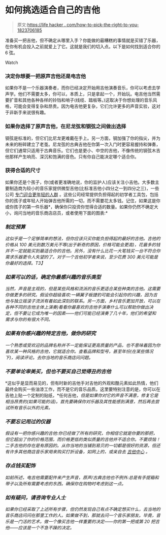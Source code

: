 # 如何挑选适合自己的吉他

> 原文:[https://life hacker . com/how-to-pick-the-right-to-you-1823706185](https://lifehacker.com/how-to-pick-the-right-guitar-for-you-1823706185)

准备买一把吉他，但不确定从哪里入手？你能做的最糟糕的事情就是买错了乐器，在你有机会投入之前就爱上了它。这就是我们的切入点。以下是如何找到适合你的 6 弦。

Watch

### 决定你想要一把原声吉他还是电吉他

如果你不是一个乐器演奏者，而你已经决定开始用吉他演奏音乐，你可以考虑去学声学。他们不需要太多，你可以，本质上，只是拿起一个，开始玩。电吉他当然需要扩音和其他各种各样的铃铛和哨子(线缆、踏板等。)这取决于你想处理的音乐风格，可能会变得复杂和昂贵。因为电吉他更复杂，它们允许更多的声音实验，这对于非新手来说很有趣。

### 如果你选择了原声吉他，在尼龙弦和钢弦之间做出选择

钢弦是标准的，但它们比尼龙更难戴在手上。另一方面，钢加强了你的指尖，并为未来的粉碎建立了老茧。尼龙弦的古典吉他在你第一次入门时更容易握持和弹奏，但它们通常只适用于古典音乐。它们也是更小、中空的吉他，不像传统的钢弦木吉他那样产生响亮、深沉和饱满的音色。只有你自己能决定哪个适合你。

### 获得合适的尺寸

如果你还是个孩子，你(或者更准确地说，你的监护人)应该关注小吉他。大多数主要制造商为较小的音乐家提供微型吉他(比标准吉他小四分之一到四分之三)，一些公司 [专门迎合更年轻的人群](https://www.daisyrock.com/) 。这些公司经常提供负担得起的初学者工具包，包括你的孩子或年轻人开始弹吉他所需的一切，而不需要花太多钱。记住，如果这是你或你孩子的第一件乐器*，确保你只投资你觉得合适的数量。如果你仍然不确定大小，询问当地的音乐商店店员，或者使用下面的图表:*

### *制定预算*

*这似乎是一个足够简单的想法，但你应该只买你能负担得起的最好的吉他。吉他的价格从 100 美元到数万美元不等(出于新奇的原因，价格可能会更高)，花最多的钱并不一定就能买到最适合你的吉他。另外，没有什么比花一大笔钱买一台不符合你需求乐器更令人失望的了。对于一个吉他初学者来说，至少花费 300 美元可能是你最好的选择。T3】*

### *如果可以的话，确定你最感兴趣的音乐类型*

*当然，声音是主观的，但是某些风格和流派的音乐更适合某些种类的吉他。这需要你做更多的研究。假设你超级喜欢:一辆翼子板捷豹可能会引起你的兴趣，因为吉他与独立摇滚子流派有着如此深刻的联系。另一方面，乡村音乐更加开放，可以在各种不同的吉他主体上演奏)看看你最喜欢的吉他手演奏什么可以帮助你做出决定，但不要让它成为唯一的因素——他们可能已经演奏了几十年，他们的希望和需求与你的有很大不同。*

### *如果有你感兴趣的特定吉他，做你的研究*

*一个熟悉或受欢迎的品牌名称并不一定能保证更高质量的产品，也不意味着因为你喜欢某一种风格的吉他，它就适合你。查看品牌和型号，甚至年份(在某些情况下)，阅读评论。去你当地的音乐商店问问题。*

### *不要单论审美买，但也不要买自己觉得丑的吉他*

*这似乎是显而易见的，但有时新的吉他手对吉他的外观和酷元素如此热情，他们最终会购买一些油漆工作，而不是它的音乐品质。这里要特别注意的是，你可以在吉他上贴一个定制的贴纸，*任何吉他，*但是如果你对它的声音不满意，修复它是相当昂贵的(如果可能的话)。首先要确保你对乐器及其性能感到满意，然后再去尝试所有音乐以外的元素。*

### *不要忘记用过的仪器*

*假设有一把你感兴趣的吉他:你已经做了所有的研究，你相信它就是你要的那把，但它超出了你的价格范围，而价格更低的类似质量的吉他并不适合你。不要烦恼！二手吉他的存在是有原因的。从你当地的当铺到易贝的一切都是很好的资源，但还有许多其他商店音乐家用来购买打折设备，如网上的，或亲自去 [吉他中心](http://www.guitarcenter.com/?source=4WWRWXGT&gclid=Cj0KCQjw7Z3VBRC-ARIsAEQifZQJxyoXJz6qsaux81hQGStT6deOvvo7O2n6BMkjSqvpZUofUZrFdtIaAmxFEALw_wcB&kwid=23420140x16097104573x221948053) 。*

### *存点钱买配饰*

*如前所述，电吉他需要配件来产生声音，原声/古典吉他也不例外:总是有手提箱和带子以及所有需要考虑的东西。确保你在购物时考虑到这一点。*

### *如有疑问，请咨询专业人士*

*如果你已经采取了上述所有步骤，但仍然发现自己有点不确定想买什么，去当地的音乐商店问问在那里工作的人。如果做不到，那就去问一个音乐家朋友。毕竟，音乐是一门活的艺术，做一个像买吉他一样重要的决定——你的第一把或第 20 把吉他——应该是一个不急不躁的决定。*